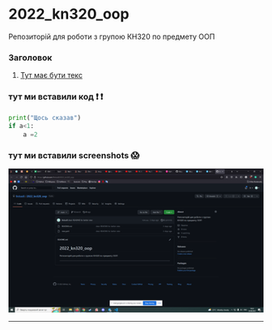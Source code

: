 # 2022_kn320_oop
Репозиторій для роботи з групою КН320 по предмету ООП

### Заголовок
1. [Тут має бути текс](https://github.com/BobasB/2022_kn320_oop)

### тут ми вставили код :heavy_exclamation_mark: :heavy_exclamation_mark:

```python
print("Щось сказав")
if a<1:
    a =2
```

### тут ми вставили screenshots :scream:

![any text](https://github.com/BobasB/2022_kn320_oop/raw/main/screenshots/pr1.png)



---